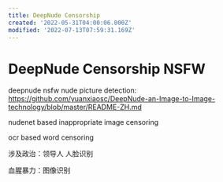 ```yaml
---
title: DeepNude Censorship
created: '2022-05-31T04:00:06.000Z'
modified: '2022-07-13T07:59:31.169Z'
---
```


# DeepNude Censorship NSFW

deepnude nsfw nude picture detection:
https://github.com/yuanxiaosc/DeepNude-an-Image-to-Image-technology/blob/master/README-ZH.md


nudenet based inappropriate image censoring

ocr based word censoring

涉及政治：领导人 人脸识别

血腥暴力：图像识别
